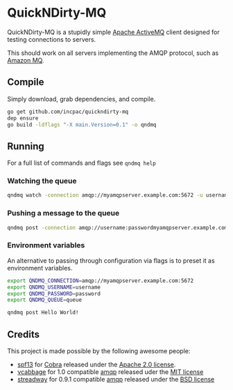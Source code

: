 # QuickNDirty-MQ

QuickNDirty-MQ is a stupidly simple [Apache ActiveMQ](https://activemq.apache.org/) client designed for testing connections to servers.  

This should work on all servers implementing the AMQP protocol, such as [Amazon MQ](https://aws.amazon.com/amazon-mq/).

## Compile

Simply download, grab dependencies, and compile.

```bash
go get github.com/incpac/quickndirty-mq
dep ensure
go build -ldflags "-X main.Version=0.1" -o qndmq
```

## Running

For a full list of commands and flags see `qndmq help`

### Watching the queue

```bash
qndmq watch -connection amqp://myamqpserver.example.com:5672 -u username -p password -q queue
```

### Pushing a message to the queue

```bash
qndmq post -connection amqp://username:passwordmyamqpserver.example.com:5672 -q queue Hello World!
```

### Environment variables

An alternative to passing through configuration via flags is to preset it as environment variables.

```bash
export QNDMQ_CONNECTION=amqp://myamqpserver.example.com:5672
export QNDMQ_USERNAME=username
export QNDMQ_PASSWORD=password
export QNDMQ_QUEUE=queue

qndmq post Hello World!
```

## Credits

This project is made possible by the following awesome people:

+ [spf13](https://github.com/spf13) for [Cobra](https://github.com/spf13/cobra) released under the [Apache 2.0 license](https://github.com/spf13/cobra/blob/master/LICENSE.txt).
+ [vcabbage](https://github.com/vcabbage) for 1.0 compatible [amqp](https://github.com/vcabbage/amqp) released uder the [MIT license](https://github.com/vcabbage/amqp/blob/master/LICENSE)
+ [streadway](https://github.com/streadway) for 0.9.1 compatible [amqp](https://github.com/streadway/amqp) released under the [BSD license](https://github.com/streadway/amqp/blob/master/LICENSE)